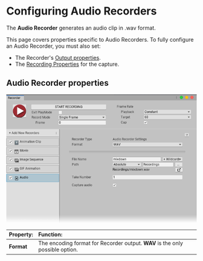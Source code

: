 # Configuring Audio Recorders

The **Audio Recorder** generates an audio clip in .wav format.

This page covers properties specific to Audio Recorders. To fully configure an Audio Recorder, you must also set:

- The Recorder's [Output properties](RecorderProperties.md).
- The [Recording Properties](Recording.md) for the capture.

## Audio Recorder properties

![](Images/RecorderAudio.png)

|Property:|Function:|
|:---|:---|
| **Format** |The encoding format for Recorder output. **WAV** is the only possible option.|


